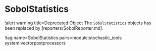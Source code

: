 # SobolStatistics

!alert warning title=Deprecated Object
The `SobolStatistics` objects has been replaced by [reporters/SobolReporter.md].

!tag name=SobolStatistics pairs=module:stochastic_tools system:vectorpostprocessors
